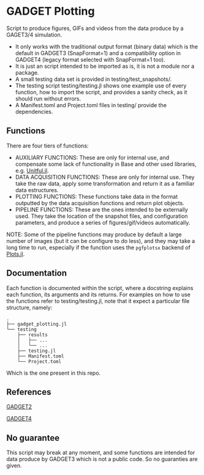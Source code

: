 # GADGET Plotting

Script to produce figures, GIFs and videos from the data produce by a GAGET3/4 simulation.

- It only works with the traditional output format (binary data) which is the default in GADGET3 (SnapFormat=1) and a compatibility option in GADGET4 (legacy format selected with SnapFormat=1 too).
- It is just an script intended to be imported as is, it is not a module nor a package.
- A small testing data set is provided in testing/test_snapshots/.
- The testing script testing/testing.jl shows one example use of every function, how to import the script, and provides a sanity check, as it should run without errors.
- A Manifest.toml and Project.toml files in testing/ provide the dependencies.

## Functions

There are four tiers of functions:

- AUXILIARY FUNCTIONS: These are only for internal use, and compensate some lack of functionality in Base and other used libraries, e.g. [Unitful.jl](https://github.com/PainterQubits/Unitful.jl).
- DATA ACQUISITION FUNCTIONS: These are only for internal use. They take the raw data, apply some transformation and return it as a familiar data estructures.
- PLOTTING FUNCTIONS: These functions take data in the format outputted by the data acquisition functions and return plot objects.
- PIPELINE FUNCTIONS: These are the ones intended to be externally used. They take the location of the snapshot files, and configuration parameters, and produce a series of figures/gif/videos automatically.

NOTE: Some of the pipeline functions may produce by default a large number of images (but it can be configure to do less), and they may take a long time to run, especially if the function uses the `pgfplotsx` backend of [Plots.jl](https://github.com/JuliaPlots/Plots.jl).

## Documentation

Each function is documented within the script, where a docstring explains each function, its arguments and its returns.
For examples on how to use the functions refer to testing/testing.jl, note that it expect a particular file structure, namely:

    .
    ├── gadget_plotting.jl
    └── testing  
        ├── results
        │   ├── ...
        │   └── ...
        ├── testing.jl
        ├── Manifest.toml 
        └── Project.toml

Which is the one present in this repo.

## References

[GADGET2](https://wwwmpa.mpa-garching.mpg.de/gadget/)

[GADGET4](https://wwwmpa.mpa-garching.mpg.de/gadget4/)

## No guarantee

This script may break at any moment, and some functions are intended for data produce by GADGET3 which is not a public code. So no guaranties are given.